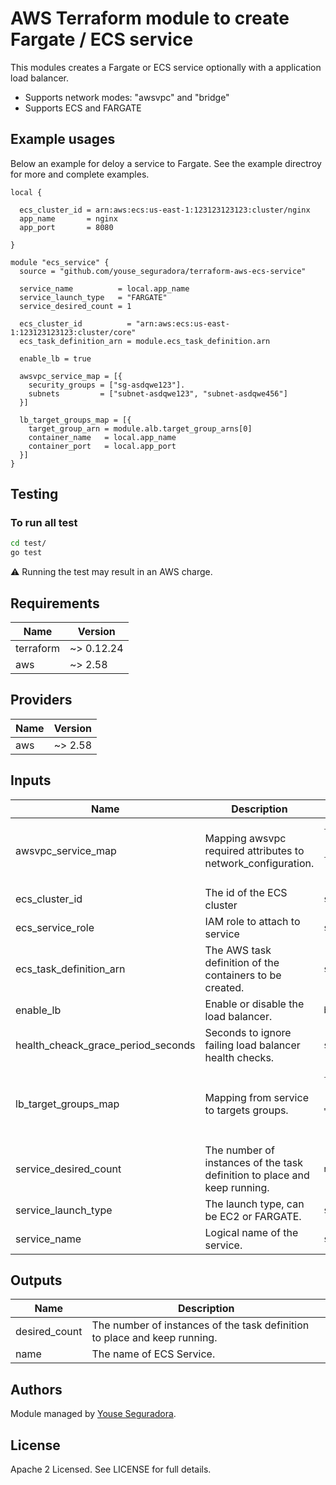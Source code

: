# AWS Terraform module to create Fargate / ECS service

This modules creates a Fargate or ECS service optionally with a application load balancer.

- Supports network modes: "awsvpc" and "bridge"
- Supports ECS and FARGATE

## Example usages

Below an example for deloy a service to Fargate. See the example directroy for more and complete examples.

```hcl
local {

  ecs_cluster_id = arn:aws:ecs:us-east-1:123123123123:cluster/nginx
  app_name       = nginx
  app_port       = 8080

}

module "ecs_service" {
  source = "github.com/youse_seguradora/terraform-aws-ecs-service"

  service_name          = local.app_name
  service_launch_type   = "FARGATE"
  service_desired_count = 1

  ecs_cluster_id          = "arn:aws:ecs:us-east-1:123123123123:cluster/core"
  ecs_task_definition_arn = module.ecs_task_definition.arn

  enable_lb = true

  awsvpc_service_map = [{
    security_groups = ["sg-asdqwe123"].
    subnets         = ["subnet-asdqwe123", "subnet-asdqwe456"]
  }]

  lb_target_groups_map = [{
    target_group_arn = module.alb.target_group_arns[0]
    container_name   = local.app_name
    container_port   = local.app_port
  }]
}
```

## Testing

### To run all test

```bash
cd test/
go test
```

:warning: Running the test may result in an AWS charge.

<!-- BEGINNING OF PRE-COMMIT-TERRAFORM DOCS HOOK -->
## Requirements

| Name | Version |
|------|---------|
| terraform | ~> 0.12.24 |
| aws | ~> 2.58 |

## Providers

| Name | Version |
|------|---------|
| aws | ~> 2.58 |

## Inputs

| Name | Description | Type | Default | Required |
|------|-------------|------|---------|:--------:|
| awsvpc\_service\_map | Mapping awsvpc required attributes to network\_configuration. | <pre>list(object({<br>    security_groups = list(string)<br>    subnets         = list(string)<br>  }))</pre> | `[]` | no |
| ecs\_cluster\_id | The id of the ECS cluster | `string` | n/a | yes |
| ecs\_service\_role | IAM role to attach to service | `string` | `""` | no |
| ecs\_task\_definition\_arn | The AWS task definition of the containers to be created. | `string` | n/a | yes |
| enable\_lb | Enable or disable the load balancer. | `bool` | `false` | no |
| health\_cheack\_grace\_period\_seconds | Seconds to ignore failing load balancer health checks. | `string` | `""` | no |
| lb\_target\_groups\_map | Mapping from service to targets groups. | <pre>list(object({<br>    target_group_arn = string<br>    container_name   = string<br>    container_port   = number<br>  }))</pre> | `[]` | no |
| service\_desired\_count | The number of instances of the task definition to place and keep running. | `number` | `1` | no |
| service\_launch\_type | The launch type, can be EC2 or FARGATE. | `string` | `"EC2"` | no |
| service\_name | Logical name of the service. | `string` | n/a | yes |

## Outputs

| Name | Description |
|------|-------------|
| desired\_count | The number of instances of the task definition to place and keep running. |
| name | The name of ECS Service. |

<!-- END OF PRE-COMMIT-TERRAFORM DOCS HOOK -->

## Authors

Module managed by [Youse Seguradora](https://github.com/youse-seguradora).

## License

Apache 2 Licensed. See LICENSE for full details.
